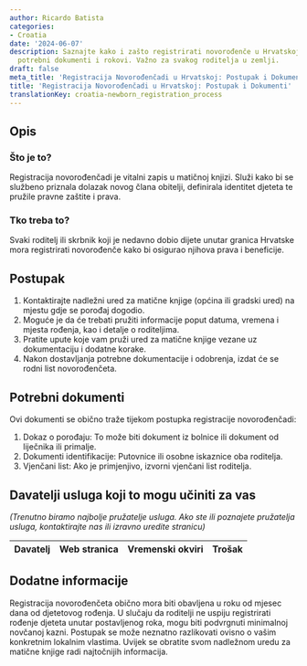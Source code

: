 ```yaml
---
author: Ricardo Batista
categories:
- Croatia
date: '2024-06-07'
description: Saznajte kako i zašto registrirati novorođenče u Hrvatskoj. Postupak,
  potrebni dokumenti i rokovi. Važno za svakog roditelja u zemlji.
draft: false
meta_title: 'Registracija Novorođenčadi u Hrvatskoj: Postupak i Dokumenti'
title: 'Registracija Novorođenčadi u Hrvatskoj: Postupak i Dokumenti'
translationKey: croatia-newborn_registration_process
---
```



## Opis
### Što je to?
Registracija novorođenčadi je vitalni zapis u matičnoj knjizi. Služi kako bi se službeno priznala dolazak novog člana obitelji, definirala identitet djeteta te pružile pravne zaštite i prava.

### Tko treba to?
Svaki roditelj ili skrbnik koji je nedavno dobio dijete unutar granica Hrvatske mora registrirati novorođenče kako bi osigurao njihova prava i beneficije.

## Postupak
1. Kontaktirajte nadležni ured za matične knjige (općina ili gradski ured) na mjestu gdje se porođaj dogodio.
2. Moguće je da će trebati pružiti informacije poput datuma, vremena i mjesta rođenja, kao i detalje o roditeljima.
3. Pratite upute koje vam pruži ured za matične knjige vezane uz dokumentaciju i dodatne korake.
4. Nakon dostavljanja potrebne dokumentacije i odobrenja, izdat će se rodni list novorođenčeta.

## Potrebni dokumenti
Ovi dokumenti se obično traže tijekom postupka registracije novorođenčadi:
1. Dokaz o porođaju: To može biti dokument iz bolnice ili dokument od liječnika ili primalje.
2. Dokumenti identifikacije: Putovnice ili osobne iskaznice oba roditelja.
3. Vjenčani list: Ako je primjenjivo, izvorni vjenčani list roditelja.

## Davatelji usluga koji to mogu učiniti za vas

_(Trenutno biramo najbolje pružatelje usluga. Ako ste ili poznajete pružatelja usluga, kontaktirajte nas ili izravno uredite stranicu)_

| Davatelj | Web stranica | Vremenski okviri | Trošak |
| --------------- | --------------- | :-------------: | :-------------: |

## Dodatne informacije
Registracija novorođenčeta obično mora biti obavljena u roku od mjesec dana od djetetovog rođenja. U slučaju da roditelji ne uspiju registrirati rođenje djeteta unutar postavljenog roka, mogu biti podvrgnuti minimalnoj novčanoj kazni. Postupak se može neznatno razlikovati ovisno o vašim konkretnim lokalnim vlastima. Uvijek se obratite svom nadležnom uredu za matične knjige radi najtočnijih informacija.